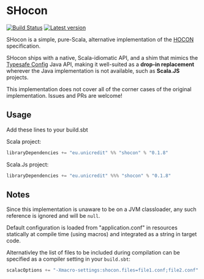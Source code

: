 # SHocon

[![Build Status](https://travis-ci.org/unicredit/shocon.png?branch=master)](https://travis-ci.org/unicredit/shocon)
[![Latest version](https://index.scala-lang.org/unicredit/shocon/shocon/latest.svg?color=orange)](https://index.scala-lang.org/unicredit/shocon/shocon)

SHocon is a simple, pure-Scala, alternative implementation of the [HOCON](https://github.com/typesafehub/config/blob/master/HOCON.md) 
specification.

SHocon ships with a native, Scala-idiomatic API, and a shim that mimics the [Typesafe Config](https://github.com/typesafehub/config) Java API, making it well-suited as a **drop-in replacement** wherever the Java implementation is not available, such as **Scala.JS** projects.

This implementation does not cover all of the corner cases of the original implementation. Issues and PRs are welcome!

## Usage

Add these lines to your build.sbt

Scala project:
```scala
libraryDependencies += "eu.unicredit" %% "shocon" % "0.1.8"
```

Scala.Js project:
```scala
libraryDependencies += "eu.unicredit" %%% "shocon" % "0.1.8"
```

## Notes

Since this implementation is unaware to be on a JVM classloader, any such reference is ignored and will be `null`.

Default configuration is loaded from "application.conf" in resources statically at compile time (using macros) and integrated as a string in target code.

Alternativley the list of files to be included during compilation can be specified as a compiler setting in your `build.sbt`:
```scala
scalacOptions += "-Xmacro-settings:shocon.files=file1.conf;file2.conf"
```
